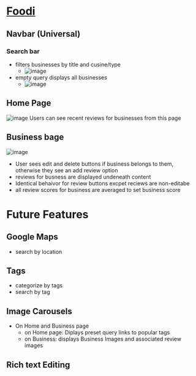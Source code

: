 # [Foodi](https://foodi.onrender.com/)

## Navbar (Universal)

### Search bar
* filters businesses by title and cusine/type
  * ![image](https://user-images.githubusercontent.com/63429309/172107702-8f722a62-6db7-4f2f-8ed0-4d2bd5589e27.png)  
* empty query displays all businesses
  * ![image](![image](https://user-images.githubusercontent.com/63429309/218574975-1366cf3d-a5d1-4e6d-aa58-afa8ce193926.png)) 


## Home Page 
![image](https://user-images.githubusercontent.com/63429309/172101025-8594e57a-992a-4c40-80d1-cedeba4f2c00.png)
Users can see recent reviews for businesses from this page

## Business bage
![image](https://user-images.githubusercontent.com/63429309/172108072-5c0865c0-209d-4330-a02f-d62e43d99715.png)

* User sees edit and delete buttons if business belongs to them, otherwise they see an add review option
* reviews for busness are displayed undeneath content
* Identical behaivor for review buttons excpet reciews are non-editabe
* all review scores for business are averaged to set business score

# Future Features

## Google Maps
  * search by location
 
## Tags
  * categorize by tags
  * search by tag
 
## Image Carousels
  * On Home and Business page
    * on Home page: Diplays preset query links to popular tags
    * on Business: displays Business Images and associated review images

## Rich text Editing
 
